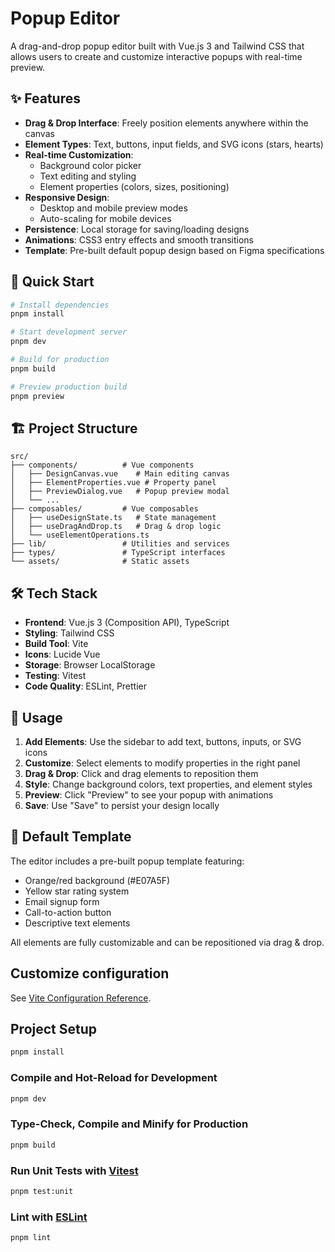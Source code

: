 # Popup Editor

A drag-and-drop popup editor built with Vue.js 3 and Tailwind CSS that allows users to create and customize interactive popups with real-time preview.

## ✨ Features

- **Drag & Drop Interface**: Freely position elements anywhere within the canvas
- **Element Types**: Text, buttons, input fields, and SVG icons (stars, hearts)
- **Real-time Customization**:
  - Background color picker
  - Text editing and styling
  - Element properties (colors, sizes, positioning)
- **Responsive Design**:
  - Desktop and mobile preview modes
  - Auto-scaling for mobile devices
- **Persistence**: Local storage for saving/loading designs
- **Animations**: CSS3 entry effects and smooth transitions
- **Template**: Pre-built default popup design based on Figma specifications

## 🚀 Quick Start

```sh
# Install dependencies
pnpm install

# Start development server
pnpm dev

# Build for production
pnpm build

# Preview production build
pnpm preview
```

## 🏗️ Project Structure

```
src/
├── components/          # Vue components
│   ├── DesignCanvas.vue    # Main editing canvas
│   ├── ElementProperties.vue # Property panel
│   ├── PreviewDialog.vue   # Popup preview modal
│   └── ...
├── composables/         # Vue composables
│   ├── useDesignState.ts   # State management
│   ├── useDragAndDrop.ts   # Drag & drop logic
│   └── useElementOperations.ts
├── lib/                 # Utilities and services
├── types/               # TypeScript interfaces
└── assets/              # Static assets
```

## 🛠️ Tech Stack

- **Frontend**: Vue.js 3 (Composition API), TypeScript
- **Styling**: Tailwind CSS
- **Build Tool**: Vite
- **Icons**: Lucide Vue
- **Storage**: Browser LocalStorage
- **Testing**: Vitest
- **Code Quality**: ESLint, Prettier

## 📱 Usage

1. **Add Elements**: Use the sidebar to add text, buttons, inputs, or SVG icons
2. **Customize**: Select elements to modify properties in the right panel
3. **Drag & Drop**: Click and drag elements to reposition them
4. **Style**: Change background colors, text properties, and element styles
5. **Preview**: Click "Preview" to see your popup with animations
6. **Save**: Use "Save" to persist your design locally

## 🎨 Default Template

The editor includes a pre-built popup template featuring:

- Orange/red background (#E07A5F)
- Yellow star rating system
- Email signup form
- Call-to-action button
- Descriptive text elements

All elements are fully customizable and can be repositioned via drag & drop.

## Customize configuration

See [Vite Configuration Reference](https://vite.dev/config/).

## Project Setup

```sh
pnpm install
```

### Compile and Hot-Reload for Development

```sh
pnpm dev
```

### Type-Check, Compile and Minify for Production

```sh
pnpm build
```

### Run Unit Tests with [Vitest](https://vitest.dev/)

```sh
pnpm test:unit
```

### Lint with [ESLint](https://eslint.org/)

```sh
pnpm lint
```
